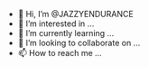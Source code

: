- 👋 Hi, I’m @JAZZYENDURANCE
- 👀 I’m interested in ...
- 🌱 I’m currently learning ...
- 💞️ I’m looking to collaborate on ...
- 📫 How to reach me ...

<!---
JAZZYENDURANCE/JAZZYENDURANCE is a ✨ special ✨ repository because its `README.md` (this file) appears on your GitHub profile.
You can click the Preview links  to take a look at your changes.
--->

